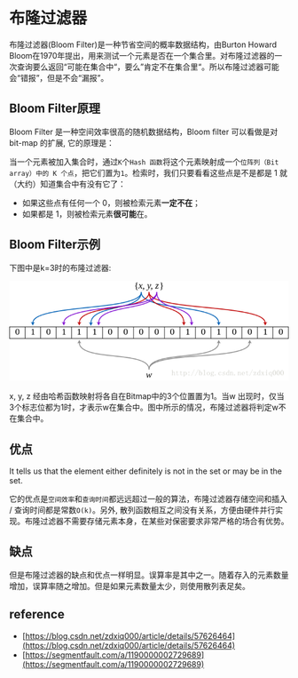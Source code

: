 # 布隆过滤器

布隆过滤器\(Bloom Filter\)是一种节省空间的概率数据结构，由Burton Howard Bloom在1970年提出，用来测试一个元素是否在一个集合里。对布隆过滤器的一次查询要么返回“可能在集合中“，要么”肯定不在集合里“。所以布隆过滤器可能会“错报”，但是不会“漏报”。

## Bloom Filter原理

Bloom Filter 是一种空间效率很高的随机数据结构，Bloom filter 可以看做是对 bit-map 的扩展, 它的原理是：

当一个元素被加入集合时，通过`K`个`Hash 函数`将这个元素映射成一个`位阵列（Bit array）中的 K 个点`，把它们置为`1`。检索时，我们只要看看这些点是不是都是 1 就（大约）知道集合中有没有它了：

* 如果这些点有任何一个 0，则被检索元素**一定不在**；
* 如果都是 1，则被检索元素**很可能**在。

## Bloom Filter示例

下图中是k=3时的布隆过滤器:

![](../.gitbook/assets/bloomFilter.png)

x, y, z 经由哈希函数映射将各自在Bitmap中的3个位置置为1。当w 出现时，仅当3个标志位都为1时，才表示w在集合中。图中所示的情况，布隆过滤器将判定w不在集合中。

## 优点

It tells us that the element either definitely is not in the set or may be in the set.

它的优点是`空间效率`和`查询时间`都远远超过一般的算法，布隆过滤器存储空间和插入 / 查询时间都是常数`O(k)`。另外, 散列函数相互之间没有关系，方便由硬件并行实现。布隆过滤器不需要存储元素本身，在某些对保密要求非常严格的场合有优势。

## 缺点

但是布隆过滤器的缺点和优点一样明显。误算率是其中之一。随着存入的元素数量增加，误算率随之增加。但是如果元素数量太少，则使用散列表足矣。

## reference

* [https://blog.csdn.net/zdxiq000/article/details/57626464](https://blog.csdn.net/zdxiq000/article/details/57626464)
* [https://segmentfault.com/a/1190000002729689](https://segmentfault.com/a/1190000002729689)

